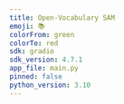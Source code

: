 ```yaml
---
title: Open-Vocabulary SAM
emoji: 📚
colorFrom: green
colorTo: red
sdk: gradio
sdk_version: 4.7.1
app_file: main.py
pinned: false
python_version: 3.10
---
```

